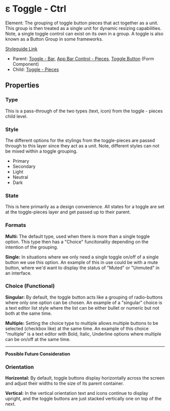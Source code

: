 # ε Toggle - Ctrl

Element: The grouping of toggle button pieces that act together as a unit. This group is then treated as a single unit for dynamic resizing capabilities. Note, a single toggle control can exist on its own in a group. A toggle is also known as a Button Group in some frameworks.

[Styleguide Link](https://zpl.io/ag19AW0)

* Parent: [Toggle - Bar](toggle-bar.md), [App Bar Control - Pieces](../../components/app-bar/abc-pieces.md), [Toggle Button](../../components/form/togglebutton.md) (Form Component)
* Child: [Toggle - Pieces](toggle-pieces.md)

## Properties

### Type

This is a pass-through of the two types (text, icon) from the toggle - pieces child level.

### Style

The different options for the stylings from the toggle-pieces are passed through to this layer since they act as a unit. Note, different styles can not be mixed within a toggle grouping.

* Primary
* Secondary
* Light
* Neutral
* Dark

### State

This is here primarily as a design convenience. All states for a toggle are set at the toggle-pieces layer and get passed up to their parent.

### Formats

**Multi:** The default type, used when there is more than a single toggle option. This type then has a "Choice" funcitonality depending on the intention of the grouping.

**Single:** In situations where we only need a single toggle on/off of a single button we use this option. An example of this in use could be with a mute button, where we'd want to display the status of "Muted" or "Unmuted" in an interface.

### Choice (Functional)

**Singular:** By default, the toggle button acts like a grouping of radio-buttons where only one option can be chosen. An example of a "singular" choice is a text editor list style where the list can be either bullet or numeric but not both at the same time.

**Multiple:** Setting the choice type to multiple allows multiple buttons to be selected (checkbox like) at the same time. An example of this choice "multiple" is a text editor with Bold, Italic, Underline options where multiple can be on/off at the same time.

***

**Possible Future Consideration**

### Orientation

**Horizontal:** By default, toggle buttons display horizontally across the screen and adjust their widths to the size of its parent container.

**Vertical:** In the vertical orientation text and icons continue to display upright, and the toggle buttons are just stacked vertically one on top of the next.
